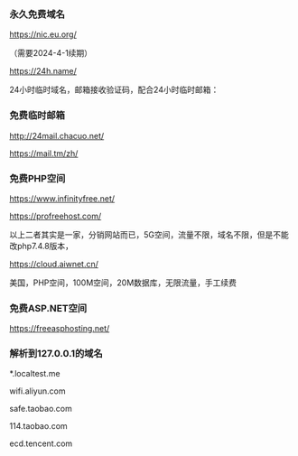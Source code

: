 ### 永久免费域名
https://nic.eu.org/

（需要2024-4-1续期）

https://24h.name/

24小时临时域名，邮箱接收验证码，配合24小时临时邮箱：

### 免费临时邮箱

http://24mail.chacuo.net/

https://mail.tm/zh/

### 免费PHP空间
https://www.infinityfree.net/

https://profreehost.com/

以上二者其实是一家，分销网站而已，5G空间，流量不限，域名不限，但是不能改php7.4.8版本，

https://cloud.aiwnet.cn/

美国，PHP空间，100M空间，20M数据库，无限流量，手工续费

### 免费ASP.NET空间
https://freeasphosting.net/


### 解析到127.0.0.1的域名
*.localtest.me

wifi.aliyun.com

safe.taobao.com

114.taobao.com

ecd.tencent.com



